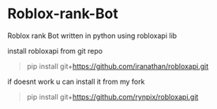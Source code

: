 # Roblox-rank-Bot
Roblox rank Bot written in python using robloxapi lib

install robloxapi from git repo
> pip install git+https://github.com/iranathan/robloxapi.git

if doesnt work u can install it from my fork
> pip install git+https://github.com/rynpix/robloxapi.git
